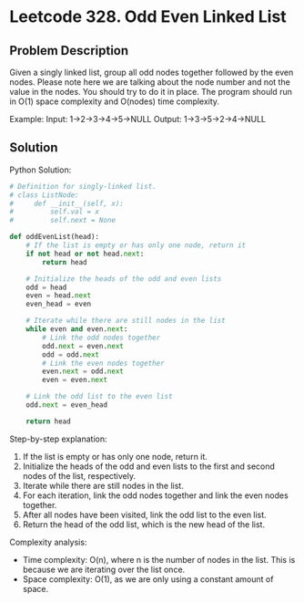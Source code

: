 # Leetcode 328. Odd Even Linked List

## Problem Description
Given a singly linked list, group all odd nodes together followed by the even nodes. Please note here we are talking about the node number and not the value in the nodes. You should try to do it in place. The program should run in O(1) space complexity and O(nodes) time complexity.

Example:
Input: 1->2->3->4->5->NULL
Output: 1->3->5->2->4->NULL

## Solution
Python Solution:
```python
# Definition for singly-linked list.
# class ListNode:
#     def __init__(self, x):
#         self.val = x
#         self.next = None

def oddEvenList(head):
    # If the list is empty or has only one node, return it
    if not head or not head.next:
        return head

    # Initialize the heads of the odd and even lists
    odd = head
    even = head.next
    even_head = even

    # Iterate while there are still nodes in the list
    while even and even.next:
        # Link the odd nodes together
        odd.next = even.next
        odd = odd.next
        # Link the even nodes together
        even.next = odd.next
        even = even.next

    # Link the odd list to the even list
    odd.next = even_head

    return head
```

Step-by-step explanation:
1. If the list is empty or has only one node, return it.
2. Initialize the heads of the odd and even lists to the first and second nodes of the list, respectively.
3. Iterate while there are still nodes in the list.
4. For each iteration, link the odd nodes together and link the even nodes together.
5. After all nodes have been visited, link the odd list to the even list.
6. Return the head of the odd list, which is the new head of the list.

Complexity analysis:
- Time complexity: O(n), where n is the number of nodes in the list. This is because we are iterating over the list once.
- Space complexity: O(1), as we are only using a constant amount of space.